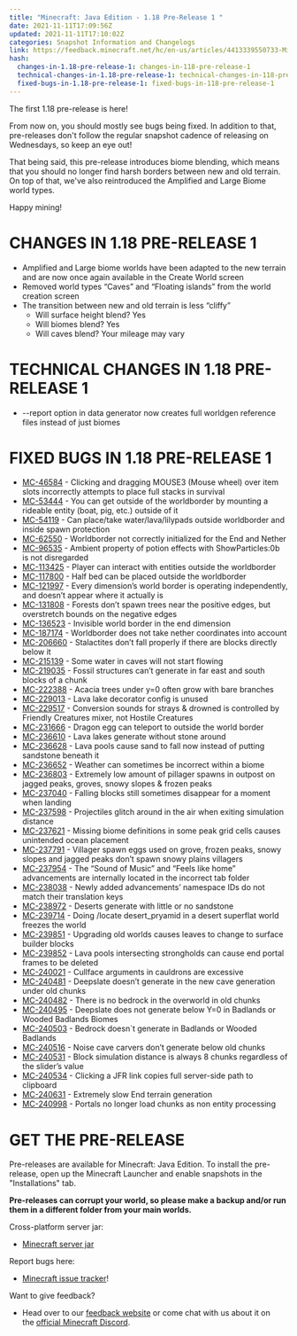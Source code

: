 ```yaml
---
title: "Minecraft: Java Edition - 1.18 Pre-Release 1 "
date: 2021-11-11T17:09:56Z
updated: 2021-11-11T17:10:02Z
categories: Snapshot Information and Changelogs
link: https://feedback.minecraft.net/hc/en-us/articles/4413339550733-Minecraft-Java-Edition-1-18-Pre-Release-1
hash:
  changes-in-1.18-pre-release-1: changes-in-118-pre-release-1
  technical-changes-in-1.18-pre-release-1: technical-changes-in-118-pre-release-1
  fixed-bugs-in-1.18-pre-release-1: fixed-bugs-in-118-pre-release-1
---
```


The first 1.18 pre-release is here!  
  
From now on, you should mostly see bugs being fixed. In addition to that, pre-releases don't follow the regular snapshot cadence of releasing on Wednesdays, so keep an eye out!

That being said, this pre-release introduces biome blending, which means that you should no longer find harsh borders between new and old terrain. On top of that, we've also reintroduced the Amplified and Large Biome world types.

Happy mining!

# CHANGES IN 1.18 PRE-RELEASE 1

- Amplified and Large biome worlds have been adapted to the new terrain and are now once again available in the Create World screen
- Removed world types “Caves” and “Floating islands” from the world creation screen
- The transition between new and old terrain is less “cliffy”
  - Will surface height blend? Yes
  - Will biomes blend? Yes
  - Will caves blend? Your mileage may vary

# TECHNICAL CHANGES IN 1.18 PRE-RELEASE 1

- --report option in data generator now creates full worldgen reference files instead of just biomes

# FIXED BUGS IN 1.18 PRE-RELEASE 1

- [MC-46584](https://bugs.mojang.com/browse/MC-46584) - Clicking and dragging MOUSE3 (Mouse wheel) over item slots incorrectly attempts to place full stacks in survival
- [MC-53444](https://bugs.mojang.com/browse/MC-53444) - You can get outside of the worldborder by mounting a rideable entity (boat, pig, etc.) outside of it
- [MC-54119](https://bugs.mojang.com/browse/MC-54119) - Can place/take water/lava/lilypads outside worldborder and inside spawn protection
- [MC-62550](https://bugs.mojang.com/browse/MC-62550) - Worldborder not correctly initialized for the End and Nether
- [MC-96535](https://bugs.mojang.com/browse/MC-96535) - Ambient property of potion effects with ShowParticles:0b is not disregarded
- [MC-113425](https://bugs.mojang.com/browse/MC-113425) - Player can interact with entities outside the worldborder
- [MC-117800](https://bugs.mojang.com/browse/MC-117800) - Half bed can be placed outside the worldborder
- [MC-121997](https://bugs.mojang.com/browse/MC-121997) - Every dimension’s world border is operating independently, and doesn’t appear where it actually is
- [MC-131808](https://bugs.mojang.com/browse/MC-131808) - Forests don’t spawn trees near the positive edges, but overstretch bounds on the negative edges
- [MC-136523](https://bugs.mojang.com/browse/MC-136523) - Invisible world border in the end dimension
- [MC-187174](https://bugs.mojang.com/browse/MC-187174) - Worldborder does not take nether coordinates into account
- [MC-206660](https://bugs.mojang.com/browse/MC-206660) - Stalactites don’t fall properly if there are blocks directly below it
- [MC-215139](https://bugs.mojang.com/browse/MC-215139) - Some water in caves will not start flowing
- [MC-219035](https://bugs.mojang.com/browse/MC-219035) - Fossil structures can’t generate in far east and south blocks of a chunk
- [MC-222388](https://bugs.mojang.com/browse/MC-222388) - Acacia trees under y=0 often grow with bare branches
- [MC-229013](https://bugs.mojang.com/browse/MC-229013) - Lava lake decorator config is unused
- [MC-229517](https://bugs.mojang.com/browse/MC-229517) - Conversion sounds for strays & drowned is controlled by Friendly Creatures mixer, not Hostile Creatures
- [MC-231666](https://bugs.mojang.com/browse/MC-231666) - Dragon egg can teleport to outside the world border
- [MC-236610](https://bugs.mojang.com/browse/MC-236610) - Lava lakes generate without stone around
- [MC-236628](https://bugs.mojang.com/browse/MC-236628) - Lava pools cause sand to fall now instead of putting sandstone beneath it
- [MC-236652](https://bugs.mojang.com/browse/MC-236652) - Weather can sometimes be incorrect within a biome
- [MC-236803](https://bugs.mojang.com/browse/MC-236803) - Extremely low amount of pillager spawns in outpost on jagged peaks, groves, snowy slopes & frozen peaks
- [MC-237040](https://bugs.mojang.com/browse/MC-237040) - Falling blocks still sometimes disappear for a moment when landing
- [MC-237598](https://bugs.mojang.com/browse/MC-237598) - Projectiles glitch around in the air when exiting simulation distance
- [MC-237621](https://bugs.mojang.com/browse/MC-237621) - Missing biome definitions in some peak grid cells causes unintended ocean placement
- [MC-237791](https://bugs.mojang.com/browse/MC-237791) - Villager spawn eggs used on grove, frozen peaks, snowy slopes and jagged peaks don’t spawn snowy plains villagers
- [MC-237954](https://bugs.mojang.com/browse/MC-237954) - The “Sound of Music” and “Feels like home” advancements are internally located in the incorrect tab folder
- [MC-238038](https://bugs.mojang.com/browse/MC-238038) - Newly added advancements’ namespace IDs do not match their translation keys
- [MC-238972](https://bugs.mojang.com/browse/MC-238972) - Deserts generate with little or no sandstone
- [MC-239714](https://bugs.mojang.com/browse/MC-239714) - Doing /locate desert_pryamid in a desert superflat world freezes the world
- [MC-239851](https://bugs.mojang.com/browse/MC-239851) - Upgrading old worlds causes leaves to change to surface builder blocks
- [MC-239852](https://bugs.mojang.com/browse/MC-239852) - Lava pools intersecting strongholds can cause end portal frames to be deleted
- [MC-240021](https://bugs.mojang.com/browse/MC-240021) - Cullface arguments in cauldrons are excessive
- [MC-240481](https://bugs.mojang.com/browse/MC-240481) - Deepslate doesn’t generate in the new cave generation under old chunks
- [MC-240482](https://bugs.mojang.com/browse/MC-240482) - There is no bedrock in the overworld in old chunks
- [MC-240495](https://bugs.mojang.com/browse/MC-240495) - Deepslate does not generate below Y=0 in Badlands or Wooded Badlands Biomes
- [MC-240503](https://bugs.mojang.com/browse/MC-240503) - Bedrock doesn\`t generate in Badlands or Wooded Badlands
- [MC-240516](https://bugs.mojang.com/browse/MC-240516) - Noise cave carvers don’t generate below old chunks
- [MC-240531](https://bugs.mojang.com/browse/MC-240531) - Block simulation distance is always 8 chunks regardless of the slider’s value
- [MC-240534](https://bugs.mojang.com/browse/MC-240534) - Clicking a JFR link copies full server-side path to clipboard
- [MC-240631](https://bugs.mojang.com/browse/MC-240631) - Extremely slow End terrain generation
- [MC-240998](https://bugs.mojang.com/browse/MC-240998) - Portals no longer load chunks as non entity processing

# GET THE PRE-RELEASE

Pre-releases are available for Minecraft: Java Edition. To install the pre-release, open up the Minecraft Launcher and enable snapshots in the "Installations" tab.

**Pre-releases can corrupt your world, so please make a backup and/or run them in a different folder from your main worlds.**

Cross-platform server jar:

- [Minecraft server jar](https://launcher.mojang.com/v1/objects/1c01e11c62ef7ce9b91324b570a1252d07544f18/server.jar)

Report bugs here:

- [Minecraft issue tracker](https://aka.ms/snapshotbugs?ref=blog)!

Want to give feedback?

- Head over to our [feedback website](https://aka.ms/snapshotfeedback) or come chat with us about it on the [official Minecraft Discord](https://discordapp.com/invite/minecraft).
